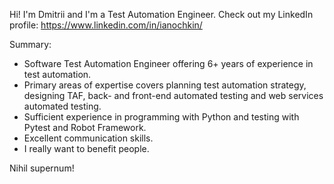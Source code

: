 Hi!
I'm Dmitrii and I'm a Test Automation Engineer.
Check out my LinkedIn profile: https://www.linkedin.com/in/ianochkin/

Summary:
- Software Test Automation Engineer offering 6+ years of experience in test automation.
- Primary areas of expertise covers planning test automation strategy, designing TAF, back- and front-end automated testing and web services automated testing.
- Sufficient experience in programming with Python and testing with Pytest and Robot Framework.
- Excellent communication skills.
- I really want to benefit people.

Nihil supernum!
